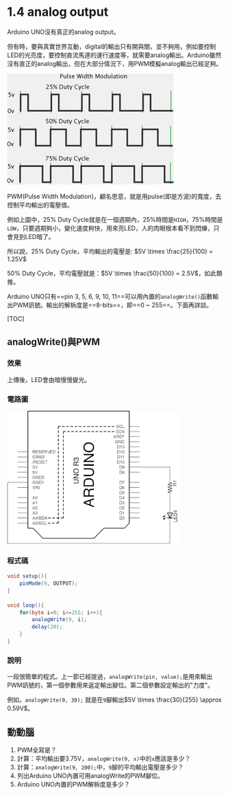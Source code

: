 # 1.4 analog output

Arduino UNO沒有真正的analog output。

但有時，要與真實世界互動，digital的輸出只有開與關，並不夠用，例如要控制LED的光亮度，要控制直流馬達的運行速度等，就需要analog輸出。Arduino雖然沒有直正的analog輸出，但在大部分情況下，用PWM模擬analog輸出已經足夠。

![pwm1](./pwm1.png)

PWM(Pulse Width Modulation)，顧名思意，就是用pulse(即是方波)的寬度，去控制平均輸出的電壓值。

例如上圖中，25% Duty Cycle就是在一個週期內，25%時間是`HIGH`，75%時間是`LOW`，只要週期夠小，變化速度夠快，用來亮LED，人的肉眼根本看不到閃爍，只會見到LED暗了。

所以說，25% Duty Cycle，平均輸出的電壓是: $5V \times \frac{25}{100} = 1.25V$

50% Duty Cycle，平均電壓就是：$5V \times \frac{50}{100} = 2.5V$，如此類推。

Arduino UNO只有==pin 3, 5, 6, 9, 10, 11==可以用內置的`analogWrite()`函數輸出PWM訊號。輸出的解柝度是==8-bits==，即==0 ~ 255==。下面再詳談。

[TOC]

## analogWrite()與PWM

### 效果

上傳後，LED會由暗慢慢變光。

### 電路圖

![analogwrite](./analogwrite.png)

### 程式碼

```java
void setup(){
	pinMode(9, OUTPUT);
}

void loop(){
	for(byte i=0; i<=255; i++){
	    analogWrite(9, i);
	    delay(20);
	}
}
```

### 說明

一段很簡單的程式。上一節已經提過，`analogWrite(pin, value);`是用來輸出PWM訊號的，第一個參數用來返定輸出腳位。第二個參數設定輸出的"力度"。

例如，`analogWrite(9, 30);` 就是在`9`腳輸出$5V \times \frac{30}{255} \approx 0.59V$。

## 動動腦

1. PWM全寫是？
2. 計算：平均輸出要3.75V，`analogWrite(9, x)`中的`x`應該是多少？
3. 計算：`analogWrite(9, 200);`中，`9`腳的平均輸出電壓是多少？
4. 列出Arduino UNO內置可用analogWrite的PWM腳位。
5. Arduino UNO內置的PWM解柝度是多少？